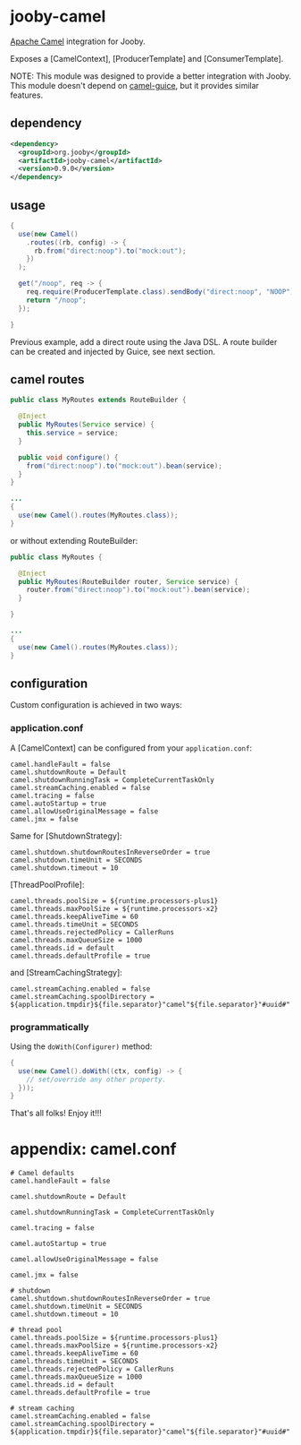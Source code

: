 # jooby-camel

[Apache Camel](http://camel.apache.org) integration for Jooby.

Exposes a [CamelContext], [ProducerTemplate] and [ConsumerTemplate].

NOTE: This module was designed to provide a better integration with Jooby. This module doesn't
depend on [camel-guice](http://camel.apache.org/guice.html), but it provides similar features.

## dependency

```xml
<dependency>
  <groupId>org.jooby</groupId>
  <artifactId>jooby-camel</artifactId>
  <version>0.9.0</version>
</dependency>
```

## usage

```java
{
  use(new Camel()
    .routes((rb, config) -> {
      rb.from("direct:noop").to("mock:out");
    })
  );

  get("/noop", req -> {
    req.require(ProducerTemplate.class).sendBody("direct:noop", "NOOP");
    return "/noop";
  });

}
```

Previous example, add a direct route using the Java DSL. A route builder can be created and
injected by Guice, see next section.

## camel routes

```java
public class MyRoutes extends RouteBuilder {

  @Inject
  public MyRoutes(Service service) {
    this.service = service;
  }

  public void configure() {
    from("direct:noop").to("mock:out").bean(service);
  }
}

...
{
  use(new Camel().routes(MyRoutes.class));
}
```

or without extending RouteBuilder:

```java
public class MyRoutes {

  @Inject
  public MyRoutes(RouteBuilder router, Service service) {
    router.from("direct:noop").to("mock:out").bean(service);
  }

}

...
{
  use(new Camel().routes(MyRoutes.class));
}
```

## configuration

Custom configuration is achieved in two ways:

### application.conf

A [CamelContext] can be configured from your ```application.conf```:

```properties
camel.handleFault = false
camel.shutdownRoute = Default
camel.shutdownRunningTask = CompleteCurrentTaskOnly
camel.streamCaching.enabled = false
camel.tracing = false
camel.autoStartup = true
camel.allowUseOriginalMessage = false
camel.jmx = false
```

Same for [ShutdownStrategy]:

```properties
camel.shutdown.shutdownRoutesInReverseOrder = true
camel.shutdown.timeUnit = SECONDS
camel.shutdown.timeout = 10
```

[ThreadPoolProfile]:

```properties
camel.threads.poolSize = ${runtime.processors-plus1}
camel.threads.maxPoolSize = ${runtime.processors-x2}
camel.threads.keepAliveTime = 60
camel.threads.timeUnit = SECONDS
camel.threads.rejectedPolicy = CallerRuns
camel.threads.maxQueueSize = 1000
camel.threads.id = default
camel.threads.defaultProfile = true
```

and [StreamCachingStrategy]:

```properties
camel.streamCaching.enabled = false
camel.streamCaching.spoolDirectory = ${application.tmpdir}${file.separator}"camel"${file.separator}"#uuid#"
```

### programmatically

Using the ```doWith(Configurer)``` method:

```java
{
  use(new Camel().doWith((ctx, config) -> {
    // set/override any other property.
  }));
}
```

That's all folks! Enjoy it!!!

# appendix: camel.conf

```properties
# Camel defaults
camel.handleFault = false

camel.shutdownRoute = Default

camel.shutdownRunningTask = CompleteCurrentTaskOnly

camel.tracing = false

camel.autoStartup = true

camel.allowUseOriginalMessage = false

camel.jmx = false

# shutdown
camel.shutdown.shutdownRoutesInReverseOrder = true
camel.shutdown.timeUnit = SECONDS
camel.shutdown.timeout = 10

# thread pool
camel.threads.poolSize = ${runtime.processors-plus1}
camel.threads.maxPoolSize = ${runtime.processors-x2}
camel.threads.keepAliveTime = 60
camel.threads.timeUnit = SECONDS
camel.threads.rejectedPolicy = CallerRuns
camel.threads.maxQueueSize = 1000
camel.threads.id = default
camel.threads.defaultProfile = true

# stream caching
camel.streamCaching.enabled = false
camel.streamCaching.spoolDirectory = ${application.tmpdir}${file.separator}"camel"${file.separator}"#uuid#"

```

